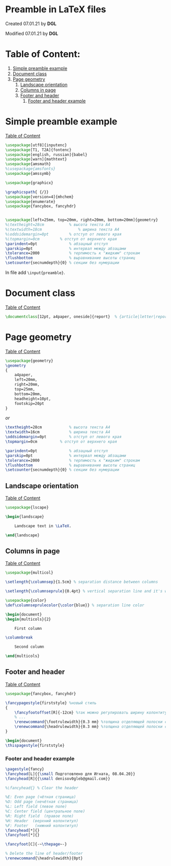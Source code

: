 # Preamble in LaTeX files #

Created 07.01.21 by **DGL**

Modified 07.01.21 by **DGL**

# Table of Content:

<!-- vim-markdown-toc GFM -->

1. [Simple preamble example](#simple-preamble-example)
1. [Document class](#document-class)
1. [Page geometry](#page-geometry)
	1. [Landscape orientation](#landscape-orientation)
	1. [Columns in page](#columns-in-page)
	1. [Footer and header](#footer-and-header)
		1. [Footer and header example](#footer-and-header-example)

<!-- vim-markdown-toc -->

# Simple preamble example #
[Table of Content](#table-of-content)

```latex
\usepackage[utf8]{inputenc}
\usepackage[T1, T2A]{fontenc}
\usepackage[english, russian]{babel}
\usepackage[warn]{mathtext}
\usepackage{amsmath}
%\usepackage{amsfonts}
\usepackage{amssymb}

\usepackage{graphicx}

\graphicspath{ {/}}
\usepackage[version=4]{mhchem}
\usepackage{enumerate}
\usepackage{fancybox, fancyhdr}


\usepackage[left=25mm, top=20mm, right=20mm, bottom=20mm]{geometry}
%\textheight=28cm			% высота текста A4
%\textwidth=18cm				% ширина текста A4
%\oddsidemargin=0pt			% отступ от левого края
%\topmargin=0cm			% отступ от верхнего края
\parindent=0pt				% абзацный отступ
\parskip=0pt				% интервал между абзацами
\tolerance=2000				% терпимость к "жидким" строкам
\flushbottom				% выравнивание высоты страниц
\setcounter{secnumdepth}{0}	% секции без нумерации
```


In file add `\input{preamble}`.


# Document class #
[Table of Content](#table-of-content)

```latex
\documentclass[12pt, a4paper, oneside]{report}	% {article|letter|report}
```

# Page geometry #
[Table of Content](#table-of-content)

```latex
\usepackage{geometry}
\geometry
{
	a4paper,
	left=20mm,
	right=20mm,
	top=25mm,
	bottom=20mm,
	headheight=10pt,
	footskip=20pt
}
```

 *or*

```latex
\textheight=28cm			% высота текста A4
\textwidth=16cm				% ширина текста A4
\oddsidemargin=0pt			% отступ от левого края
\topmargin=0cm			% отступ от верхнего края

\parindent=0pt				% абзацный отступ
\parskip=0pt				% интервал между абзацами
\tolerance=2000				% терпимость к "жидким" строкам
\flushbottom				% выравнивание высоты страниц
\setcounter{secnumdepth}{0}	% секции без нумерации
```


## Landscape orientation ##
[Table of Content](#table-of-content)

```latex
\usepackage{lscape}

\begin{landscape}

	Landscape text in \LaTeX.

\end{landscape}
```


## Columns in page ##
[Table of Content](#table-of-content)

```latex
\usepackage{multicol}

\setlength{\columnsep}{1.5cm} % separation distance between columns

\setlength{\columnseprule}{0.4pt} % vertical separation line and it's width

\usepackage{color}
\def\columnseprulecolor{\color{blue}} % separation line color

\begin{document}
\begin{multicols}{2}

	First column

\columnbreak

	Second column

\end{multicols}

```


## Footer and header ##
[Table of Content](#table-of-content)

```latex
\usepackage{fancybox, fancyhdr}
```

```latex
\fancypagestyle{firststyle} %новый стиль
{
	\fancyfootoffset[R]{-12cm} %так можно регулировать ширину колонтитула
	% ...
	\renewcommand{\footrulewidth}{0.3 mm} %толщина отделяющей полоски снизу
	\renewcommand{\headrulewidth}{0.3 mm} %толщина отделяющей полоски сверху
}

\begin{document}
\thispagestyle{firststyle}
```

### Footer and header example ###

```latex
\pagestyle{fancy}
\fancyhead[L]{{\small Подготовлено для Игната, 08.04.20}}
\fancyhead[R]{{\small denisov0gleb@gmail.com}}

%\fancyhead{} % Clear the header

%E: Even page (чётная страница)
%O: Odd page (нечётная страница)
%L: Left field (левое поле)
%C: Center field (центральное поле)
%R: Right field  (правое поле)
%H: Header  (верхний колонтитул)
%F: Footer   (нижний колонтитул)
\fancyhead[*]{}
\fancyfoot[*]{}

\fancyfoot[C]{-~\thepage~-}

% Delete the line of header/footer
\renewcommand{\headrulewidth}{0pt}
```
